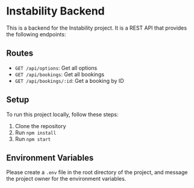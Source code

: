 # Instability Backend

This is a backend for the Instability project. It is a REST API that provides the following endpoints:

## Routes

- `GET /api/options`: Get all options
- `GET /api/bookings`: Get all bookings
- `GET /api/bookings/:id`: Get a booking by ID

## Setup

To run this project locally, follow these steps:

1. Clone the repository
2. Run `npm install`
3. Run `npm start`

## Environment Variables

Please create a `.env` file in the root directory of the project, and message the project owner for the environment variables.